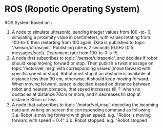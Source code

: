 # ROS (Ropotic Operating System)

ROS System Based on :

1. A node to simulate ultrasonic, sending integer values from 100 -to- 0, simulating a proximity value in centimeters, with values rotating 
from 100-to-0 then restarting from 100 again. Data is published to topic '/sensor/ultrasonic'. Publishing rate is 2 seconds (0.5Hz [0.5 messages/sec]). Decrement rate from 100-to-0 is -5.
2. A node that subscribes to topic '/sensor/ultrasonic', and decides if robot should keep moving forward or stop. Then publish a twist message on topic 'motor/vel_msg' with corresponding values (move forward with specific speed or stop). Robot must stop if an obstacle is available at distance less than 30 cm, otherwise, it should keep moving forward. When moving forward, speed is decided based on distance between robot and nearest obstacle, that speed increases till '1' when no obstacles at distance 70cm or more, and it decreases till stop at distance 30cm or less.
3. A node that subscribes to topic '/motor/vel_msg', decoding the incoming data and writing on screen the corresponding command as following:
3.a. Robot is moving forward with given speed. e.g. "Robot is moving forward with speed = 0.4"
3.b. Robot stopped. e.g. "Robot stopped
       

